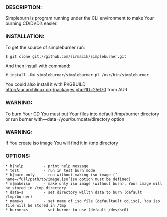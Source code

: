 ### DESCRIPTION:

Simpleburn is program running under the CLI environment to make Your burning CD/DVD’s easier.

### INSTALLATION:

To get the source of simpleburner run:

`$ git clone git://github.com/sirmacik/simpleburner.git`

And then install with command:

`# install -Dm simpleburner/simpleburner.pl /usr/bin/simpleburner`

You could also install it with PKGBUILD <http://aur.archlinux.org/packages.php?ID=25670> from AUR

### WARNING:

To burn Your CD You must put Your files into default /tmp/burner directory or run burner
with—data=/your/burndata/directory option

### WARNING:

If You create iso image You will find it in /tmp directory

### OPTIONS:
    * h|help         - print help message
    * test           - run in test burn mode
    * b|burn-only    - run without making iso image (‘—name=/full/path/to/image.iso’iso option must be defined)
    * m|makeiso      - make only iso image (without burn), Your image will be stored in /tmp directory
    * data=s         - set directory willth data to burn (default /tmp/burner)
    * name=s         - set name of iso file (defaultault cd.iso), You iso file will be stored in /tmp
    * burner=s       - set burner to use (default /dev/sr0)
